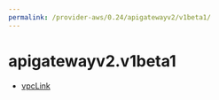 ```yaml
---
permalink: /provider-aws/0.24/apigatewayv2/v1beta1/
---
```


# apigatewayv2.v1beta1



* [vpcLink](vpcLink.md)